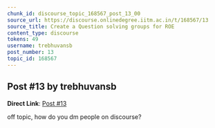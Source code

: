 ```yaml
---
chunk_id: discourse_topic_168567_post_13_00
source_url: https://discourse.onlinedegree.iitm.ac.in/t/168567/13
source_title: Create a Question solving groups for ROE
content_type: discourse
tokens: 49
username: trebhuvansb
post_number: 13
topic_id: 168567
---
```


## Post #13 by trebhuvansb

**Direct Link**: [Post #13](https://discourse.onlinedegree.iitm.ac.in/t/168567/13)

off topic, how do you dm people on discourse?
